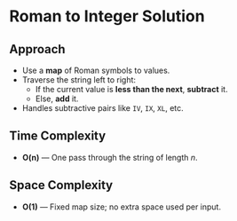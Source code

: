 # Roman to Integer Solution

## Approach
- Use a **map** of Roman symbols to values.
- Traverse the string left to right:
  - If the current value is **less than the next**, **subtract** it.
  - Else, **add** it.
- Handles subtractive pairs like `IV`, `IX`, `XL`, etc.

## Time Complexity
- **O(n)** — One pass through the string of length *n*.

## Space Complexity
- **O(1)** — Fixed map size; no extra space used per input.